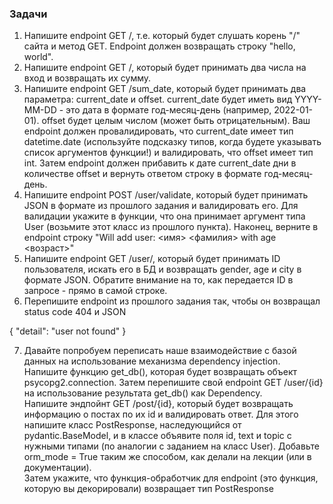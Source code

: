### Задачи
1. Напишите endpoint GET /, т.е. который будет слушать корень "/" сайта и метод GET. Endpoint должен возвращать строку "hello, world".
2. Напишите endpoint GET /, который будет принимать два числа на вход и возвращать их сумму.
3. Напишите endpoint GET /sum_date, который будет принимать два параметра: current_date и offset. current_date будет иметь вид YYYY-MM-DD - это дата в формате год-месяц-день (например, 2022-01-01). offset будет целым числом (может быть отрицательным). Ваш endpoint должен провалидировать, что current_date имеет тип datetime.date (используйте подсказку типов, когда будете указывать список аргументов функции!) и валидировать, что offset имеет тип int. Затем endpoint должен прибавить к дате current_date дни в количестве offset и вернуть ответом строку в формате год-месяц-день.
4. Напишите endpoint POST /user/validate, который будет принимать JSON в формате из прошлого задания и валидировать его. Для валидации укажите в функции, что она принимает аргумент типа User (возьмите этот класс из прошлого пункта). Наконец, верните в endpoint строку "Will add user: <имя> <фамилия> with age <возраст>"
5. Напишите endpoint GET /user/<id>, который будет принимать ID пользователя, искать его в БД и возвращать gender, age и city в формате JSON. Обратите внимание на то, как передается ID в запросе - прямо в самой строке.
6. Перепишите endpoint из прошлого задания так, чтобы он возвращал status code 404 и JSON

{
  "detail": "user not found"
}
  
 7. Давайте попробуем переписать наше взаимодействие с базой данных на использование механизма dependency injection. Напишите функцию get_db(), которая будет возвращать объект psycopg2.connection. Затем перепишите свой endpoint GET /user/{id} на использование результата get_db() как Dependency. <br>
Напишите эндпойнт GET /post/{id}, который будет возвращать информацию о постах по их id и валидировать ответ. Для этого напишите класс PostResponse, наследующийся от pydantic.BaseModel, и в классе объявите поля id, text и topic с нужными типами (по аналогии с заданием на класс User). Добавьте orm_mode = True таким же способом, как делали на лекции (или в документации).<br>
Затем укажите, что функция-обработчик для endpoint (это функция, которую вы декорировали) возвращает тип PostResponse
